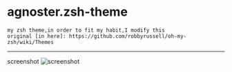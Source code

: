 agnoster.zsh-theme
==================

    my zsh theme,in order to fit my habit,I modify this
    original [in here]: https://github.com/robbyrussell/oh-my-zsh/wiki/Themes
------------------
screenshot
![screenshot](https://raw.githubusercontent.com/shuiqingliu/agnoster.zsh-theme/master/show.png)
